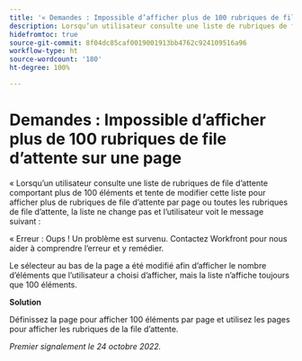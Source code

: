 ```yaml
---
title: '« Demandes : Impossible d’afficher plus de 100 rubriques de file d’attente sur une page »'
description: Lorsqu’un utilisateur consulte une liste de rubriques de file d’attente comportant plus de 100 éléments et tente de modifier cette liste pour afficher plus de rubriques de file d’attente par page ou toutes les rubriques de file d’attente, la liste ne change pas et l’utilisateur voit un message d’erreur. »
hidefromtoc: true
source-git-commit: 8f04dc85caf0019001913bb4762c924109516a96
workflow-type: ht
source-wordcount: '180'
ht-degree: 100%

---
```



# Demandes : Impossible d’afficher plus de 100 rubriques de file d’attente sur une page

« Lorsqu’un utilisateur consulte une liste de rubriques de file d’attente comportant plus de 100 éléments et tente de modifier cette liste pour afficher plus de rubriques de file d’attente par page ou toutes les rubriques de file d’attente, la liste ne change pas et l’utilisateur voit le message suivant :

« Erreur : Oups ! Un problème est survenu. Contactez Workfront pour nous aider à comprendre l’erreur et y remédier.

Le sélecteur au bas de la page a été modifié afin d’afficher le nombre d’éléments que l’utilisateur a choisi d’afficher, mais la liste n’affiche toujours que 100 éléments.

**Solution**

Définissez la page pour afficher 100 éléments par page et utilisez les pages pour afficher les rubriques de la file d’attente.

_Premier signalement le 24 octobre 2022._

